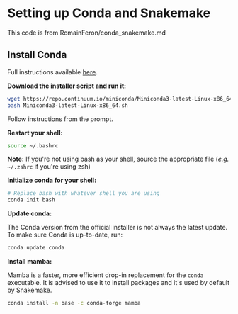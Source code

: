 # Setting up Conda and Snakemake

This code is from RomainFeron/conda_snakemake.md

## Install Conda

Full instructions available [here](https://conda.io/projects/conda/en/latest/user-guide/install/linux.html).

**Download the installer script and run it:**

```bash
wget https://repo.continuum.io/miniconda/Miniconda3-latest-Linux-x86_64.sh
bash Miniconda3-latest-Linux-x86_64.sh
```

Follow instructions from the prompt. 

**Restart your shell:**

```bash
source ~/.bashrc
```

**Note:** If you're not using bash as your shell, source the appropriate file (*e.g.* `~/.zshrc` if you're using zsh)

**Initialize conda for your shell:**

```bash
# Replace bash with whatever shell you are using
conda init bash
```

**Update conda:**

The Conda version from the official installer is not always the latest update. To make sure Conda is up-to-date, run:

```bash
conda update conda
```

**Install mamba:**

Mamba is a faster, more efficient drop-in replacement for the `conda` executable. It is advised to use it to install packages and it's used by default by Snakemake.

```bash
conda install -n base -c conda-forge mamba
```
